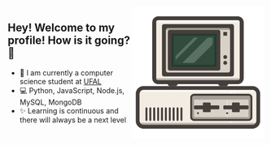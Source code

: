 <img src="img\computer-illustration.png"  width="260px" align="right">

## Hey! Welcome to my profile! How is it going? 👋

* 🚀 I am currently a computer science student at [UFAL](https://ufal.br/)
* 💻 Python, JavaScript, Node.js, MySQL, MongoDB
* ✨ Learning is continuous and there will always be a next level
